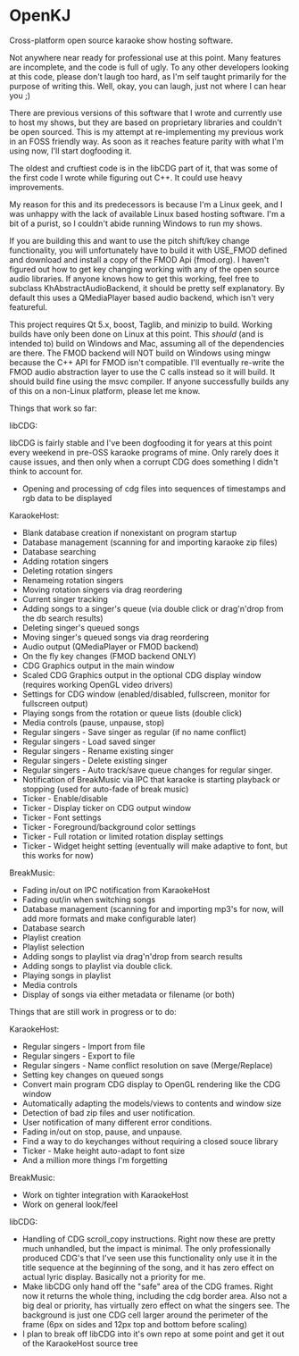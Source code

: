 OpenKJ
======

Cross-platform open source karaoke show hosting software.


Not anywhere near ready for professional use at this point.  Many features are incomplete, and the code is full of ugly. To any other developers looking at this code, please don't laugh too hard, as I'm self taught primarily for the purpose of writing this.  Well, okay, you can laugh, just not where I can hear you ;)

There are previous versions of this software that I wrote and currently use to host my shows, but they are based on proprietary libraries and couldn't be open sourced.  This is my attempt at re-implementing my previous work in an FOSS friendly way.  As soon as it reaches feature parity with what I'm using now, I'll start dogfooding it.

The oldest and cruftiest code is in the libCDG part of it, that was some of the first code I wrote while figuring out C++.  It could use heavy improvements.

My reason for this and its predecessors is because I'm a Linux geek, and I was unhappy with the lack of available Linux based hosting software.  I'm a bit of a purist, so I couldn't abide running Windows to run my shows.  

If you are building this and want to use the pitch shift/key change functionality, you will unfortunately have to build it with USE_FMOD defined and download and install a copy of the FMOD Api (fmod.org).  I haven't figured out how to get key changing working with any of the open source audio libraries.  If anyone knows how to get this working, feel free to subclass KhAbstractAudioBackend, it should be pretty self explanatory.  By default this uses a QMediaPlayer based audio backend, which isn't very featureful.

This project requires Qt 5.x, boost, Taglib, and minizip to build.  Working builds have only been done on Linux at this point.  This *should* (and is intended to) build on Windows and Mac, assuming all of the dependencies are there.  The FMOD backend will NOT build on Windows using mingw because the C++ API for FMOD isn't compatible.  I'll eventually re-write the FMOD audio abstraction layer to use the C calls instead so it will build.  It should build fine using the msvc compiler.  If anyone successfully builds any of this on a non-Linux platform, please let me know.

Things that work so far:

libCDG:

libCDG is fairly stable and I've been dogfooding it for years at this point every weekend in pre-OSS karaoke programs of mine.  Only rarely does it cause issues, and then only when a corrupt CDG does something I didn't think to account for.
* Opening and processing of cdg files into sequences of timestamps and rgb data to be displayed

KaraokeHost:

* Blank database creation if nonexistant on program startup
* Database management (scanning for and importing karaoke zip files)
* Database searching
* Adding rotation singers
* Deleting rotation singers
* Renameing rotation singers
* Moving rotation singers via drag reordering
* Current singer tracking
* Adding songs to a singer's queue (via double click or drag'n'drop from the db search results)
* Deleting singer's queued songs
* Moving singer's queued songs via drag reordering
* Audio output (QMediaPlayer or FMOD backend)
* On the fly key changes (FMOD backend ONLY)
* CDG Graphics output in the main window
* Scaled CDG Graphics output in the optional CDG display window (requires working OpenGL video drivers)
* Settings for CDG window (enabled/disabled, fullscreen, monitor for fullscreen output)
* Playing songs from the rotation or queue lists (double click)
* Media controls (pause, unpause, stop)
* Regular singers - Save singer as regular (if no name conflict)
* Regular singers - Load saved singer
* Regular singers - Rename existing singer
* Regular singers - Delete existing singer
* Regular singers - Auto track/save queue changes for regular singer.
* Notification of BreakMusic via IPC that karaoke is starting playback or stopping (used for auto-fade of break music)
* Ticker - Enable/disable
* Ticker - Display ticker on CDG output window
* Ticker - Font settings
* Ticker - Foreground/background color settings
* Ticker - Full rotation or limited rotation display settings
* Ticker - Widget height setting (eventually will make adaptive to font, but this works for now)

BreakMusic:

* Fading in/out on IPC notification from KaraokeHost
* Fading out/in when switching songs
* Database management (scanning for and importing mp3's for now, will add more formats and make configurable later)
* Database search
* Playlist creation
* Playlist selection
* Adding songs to playlist via drag'n'drop from search results
* Adding songs to playlist via double click.
* Playing songs in playlist
* Media controls
* Display of songs via either metadata or filename (or both)

Things that are still work in progress or to do:

KaraokeHost:

* Regular singers - Import from file
* Regular singers - Export to file
* Regular singers - Name conflict resolution on save (Merge/Replace)
* Setting key changes on queued songs
* Convert main program CDG display to OpenGL rendering like the CDG window
* Automatically adapting the models/views to contents and window size
* Detection of bad zip files and user notification.
* User notification of many different error conditions.
* Fading in/out on stop, pause, and unpause.
* Find a way to do keychanges without requiring a closed souce library
* Ticker - Make height auto-adapt to font size
* And a million more things I'm forgetting

BreakMusic:

* Work on tighter integration with KaraokeHost
* Work on general look/feel

libCDG:

* Handling of CDG scroll_copy instructions.  Right now these are pretty much unhandled, but the impact is minimal.  The only professionally produced CDG's that I've seen use this functionality only use it in the title sequence at the beginning of the song, and it has zero effect on actual lyric display.  Basically not a priority for me.
* Make libCDG only hand off the "safe" area of the CDG frames.  Right now it returns the whole thing, including the cdg border area.  Also not a big deal or priority, has virtually zero effect on what the singers see.  The background is just one CDG cell larger around the perimeter of the frame (6px on sides and 12px top and bottom before scaling)
* I plan to break off libCDG into it's own repo at some point and get it out of the KaraokeHost source tree
